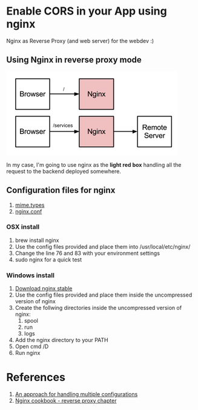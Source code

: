 # Enable CORS in your App using nginx

Nginx as Reverse Proxy (and web server) for the webdev :)

## Using Nginx in reverse proxy mode

![Reverse Proxy](img/diagram.png)

In my case, I'm going to use nginx as the **light red box** handling all the request to the backend deployed somewhere.

## Configuration files for nginx

1. [mime.types](https://raw.github.com/dendril/nginx/master/conf/mime.types)
2. [nginx.conf](https://raw.github.com/dendril/nginx/master/conf/nginx.conf)

### OSX install

1. brew install nginx
2. Use the config files provided and place them into /usr/local/etc/nginx/
3. Change the line 76 and 83 with your environment settings
4. sudo nginx for a quick test

### Windows install

1. [Download nginx stable](http://nginx.org/en/download.html)
2. Use the config files provided and place them inside the uncompressed version of nginx
3. Create the follwing directories inside the uncompressed version of nginx:
   1. spool
   2. run
   3. logs
4. Add the nginx directory to your PATH
5. Open cmd /D
6. Run nginx

# References

1. [An approach for handling multiple configurations](http://tumblr.intranation.com/post/766288369/using-nginx-reverse-proxy)
2. [Nginx cookbook - reverse proxy chapter](http://www.packtpub.com/sites/default/files/4965-chapter-7-nginx-as-a-reverse-proxy.pdf)
